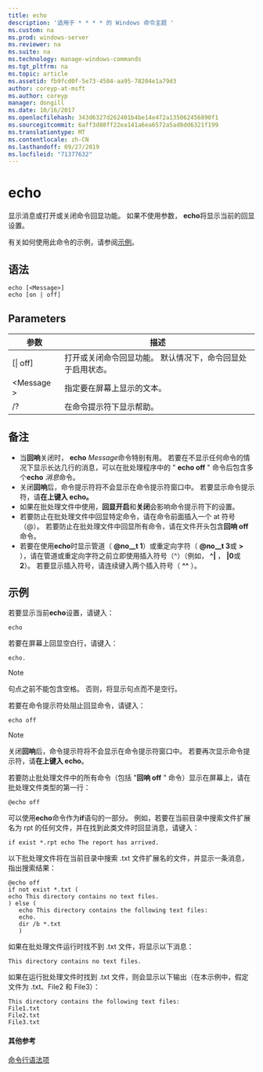 ```yaml
---
title: echo
description: '适用于 * * * * 的 Windows 命令主题 '
ms.custom: na
ms.prod: windows-server
ms.reviewer: na
ms.suite: na
ms.technology: manage-windows-commands
ms.tgt_pltfrm: na
ms.topic: article
ms.assetid: fb9fcd0f-5e73-4504-aa95-78204e1a79d3
author: coreyp-at-msft
ms.author: coreyp
manager: dongill
ms.date: 10/16/2017
ms.openlocfilehash: 343d6327d262401b4be14e472a135062456890f1
ms.sourcegitcommit: 6aff3d88ff22ea141a6ea6572a5ad8dd6321f199
ms.translationtype: MT
ms.contentlocale: zh-CN
ms.lasthandoff: 09/27/2019
ms.locfileid: "71377632"
---
```

# <a name="echo"></a>echo



显示消息或打开或关闭命令回显功能。 如果不使用参数， **echo**将显示当前的回显设置。

有关如何使用此命令的示例，请参阅[示例](#examples)。

## <a name="syntax"></a>语法

```
echo [<Message>]
echo [on | off]
```

## <a name="parameters"></a>Parameters

|参数|描述|
|---------|-----------|
|[\| off]|打开或关闭命令回显功能。 默认情况下，命令回显处于启用状态。|
|\<Message >|指定要在屏幕上显示的文本。|
|/?|在命令提示符下显示帮助。|

## <a name="remarks"></a>备注

-   当**回响**关闭时， **echo** *Message*命令特别有用。 若要在不显示任何命令的情况下显示长达几行的消息，可以在批处理程序中的 " **echo off** " 命令后包含多个**echo** *消息*命令。
-   关闭**回响**后，命令提示符将不会显示在命令提示符窗口中。 若要显示命令提示符，请**在上键入 echo。**
-   如果在批处理文件中使用，**回显开启**和**关闭**会影响命令提示符下的设置。
-   若要防止在批处理文件中回显特定命令，请在命令前面插入一个 at 符号（@）。 若要防止在批处理文件中回显所有命令，请在文件开头包含**回响 off**命令。
-   若要在使用**echo**时显示管道（ **@no__t 1**）或重定向字符（ **@no__t 3**或 **>** ），请在管道或重定向字符之前立即使用插入符号（^）（例如， **^|** ， **|0**或**2**）。 若要显示插入符号，请连续键入两个插入符号（ **^^** ）。

## <a name="examples"></a>示例

若要显示当前**echo**设置，请键入：

```
echo
```

若要在屏幕上回显空白行，请键入：

```
echo.
```

> [!NOTE]
> 句点之前不能包含空格。 否则，将显示句点而不是空行。

若要在命令提示符处阻止回显命令，请键入：

```
echo off 
```

> [!NOTE]
> 关闭**回响**后，命令提示符将不会显示在命令提示符窗口中。 若要再次显示命令提示符，请**在上键入 echo**。

若要防止批处理文件中的所有命令（包括 "**回响 off** " 命令）显示在屏幕上，请在批处理文件类型的第一行：

```
@echo off
```

可以使用**echo**命令作为**if**语句的一部分。 例如，若要在当前目录中搜索文件扩展名为 rpt 的任何文件，并在找到此类文件时回显消息，请键入：

```
if exist *.rpt echo The report has arrived.
```

以下批处理文件将在当前目录中搜索 .txt 文件扩展名的文件，并显示一条消息，指出搜索结果：

```
@echo off
if not exist *.txt (
echo This directory contains no text files.
) else (
   echo This directory contains the following text files:
   echo.
   dir /b *.txt
   )
```

如果在批处理文件运行时找不到 .txt 文件，将显示以下消息：

```
This directory contains no text files.
```

如果在运行批处理文件时找到 .txt 文件，则会显示以下输出（在本示例中，假定文件为 .txt、File2 和 File3）：

```
This directory contains the following text files:
File1.txt
File2.txt
File3.txt
```

#### <a name="additional-references"></a>其他参考

[命令行语法项](command-line-syntax-key.md)
